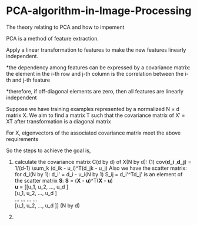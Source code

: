 # PCA-algorithm-in-Image-Processing
The theory relating to PCA and how to impement

PCA is a method of feature extraction.

Apply a linear transformation to features to make the new 
features linearly independent.

  *the dependency among features can be expressed by a
  covariance matrix: the element in the i-th row and j-th
  column is the correlation between the i-th and j-th feature
  
  *therefore, if off-diagonal elements are zero, then all features
  are linearly independent
  
Suppose we have training examples represented by a
normalized N × d matrix X. We aim to find a matrix T such that
the covariance matrix of X′ = XT after transformation is a
diagonal matrix

For X, eigenvectors of the associated covariance matrix meet
the above requirements

So the steps to achieve the goal is,

  1. calculate the covariance matrix C(d by d) of X(N by d):
    (1) cov(<b>d_i</b> ,<b>d_j</b>) = 1/(d-1) \sum_k (d_ik - u_i)^T(d_jk - u_j)
    Also we have the scatter matrix:
     for d_i(N by 1): d_i' = d_i - u_i(N by 1)
     S_ij = d_i'^Td_j' is an element of the scatter matrix <b>S</b>:
     <b>S</b> = (<b>X</b> - <b>u</b>)^T(<b>X</b> - <b>u</b>)  
     <b>u</b> = [[u_1, u_2, ..., u_d ]  
                [u_1, u_2, ..., u_d ]  
                 ...  ...  ...  ...  
                [u_1, u_2, ..., u_d ]] (N by d)
     
  3. 
